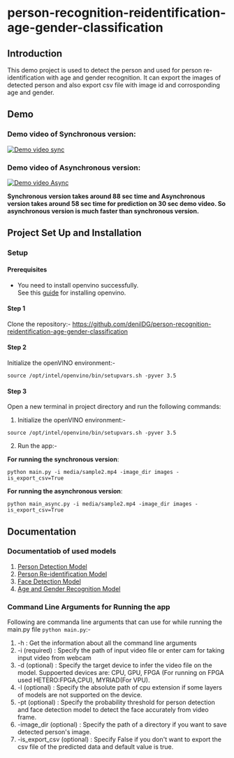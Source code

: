 # person-recognition-reidentification-age-gender-classification

## Introduction
This demo project is used to detect the person and used for person re-identification with age and gender recognition. It can export the images of detected person and also export csv file with image id and corrosponding age and gender.

## Demo

### Demo video of Synchronous version:

[![Demo video sync](https://img.youtube.com/vi/a5AhTBV9XUc/0.jpg)](https://www.youtube.com/watch?v=a5AhTBV9XUc)

### Demo video of Asynchronous version:

[![Demo video Async](https://img.youtube.com/vi/Aq81WoRY7g0/0.jpg)](https://www.youtube.com/watch?v=Aq81WoRY7g0)

**Synchronous version takes around 88 sec time and Asynchronous version takes around 58 sec time for prediction on 30 sec demo video. So asynchronous version is much faster than synchronous version.**

## Project Set Up and Installation

### Setup

#### Prerequisites
  - You need to install openvino successfully. <br/>
  See this [guide](https://docs.openvinotoolkit.org/latest/_docs_install_guides_installing_openvino_linux.html) for installing openvino.

#### Step 1
Clone the repository:- https://github.com/denilDG/person-recognition-reidentification-age-gender-classification

#### Step 2
Initialize the openVINO environment:-
```
source /opt/intel/openvino/bin/setupvars.sh -pyver 3.5
```

#### Step 3

Open a new terminal in project directory and run the following commands:

1. Initialize the openVINO environment:-
```
source /opt/intel/openvino/bin/setupvars.sh -pyver 3.5
```

2. Run the app:-

**For running the synchronous version**:

```
python main.py -i media/sample2.mp4 -image_dir images -is_export_csv=True
```

**For running the asynchronous version**:

```
python main_async.py -i media/sample2.mp4 -image_dir images -is_export_csv=True
```

## Documentation

### Documentatiob of used models

1. [Person Detection Model](https://docs.openvinotoolkit.org/latest/_models_intel_person_detection_retail_0013_description_person_detection_retail_0013.html)
2. [Person Re-identification Model](https://docs.openvinotoolkit.org/latest/_models_intel_person_reidentification_retail_0300_description_person_reidentification_retail_0300.html)
3. [Face Detection Model](https://docs.openvinotoolkit.org/latest/_models_intel_face_detection_retail_0005_description_face_detection_retail_0005.html)
4. [Age and Gender Recognition Model](https://docs.openvinotoolkit.org/latest/_models_intel_age_gender_recognition_retail_0013_description_age_gender_recognition_retail_0013.html)

### Command Line Arguments for Running the app

Following are commanda line arguments that can use for while running the main.py file ` python main.py `:-

  1. -h                : Get the information about all the command line arguments
  2. -i     (required) : Specify the path of input video file or enter cam for taking input video from webcam
  3. -d     (optional) : Specify the target device to infer the video file on the model. Suppoerted devices are: CPU, GPU,                            FPGA (For running on FPGA used HETERO:FPGA,CPU), MYRIAD(For VPU).
  4. -l     (optional) : Specify the absolute path of cpu extension if some layers of models are not supported on the device.
  5. -pt  (optional) : Specify the probability threshold for person detection and face detection model to detect the face accurately from video frame.
  6. -image_dir    (optional) : Specify the path of a directory if you want to save detected person's image.
  7. -is_export_csv (optional) : Specify False if you don't want to export the csv file of the predicted data and default value is true.
  


